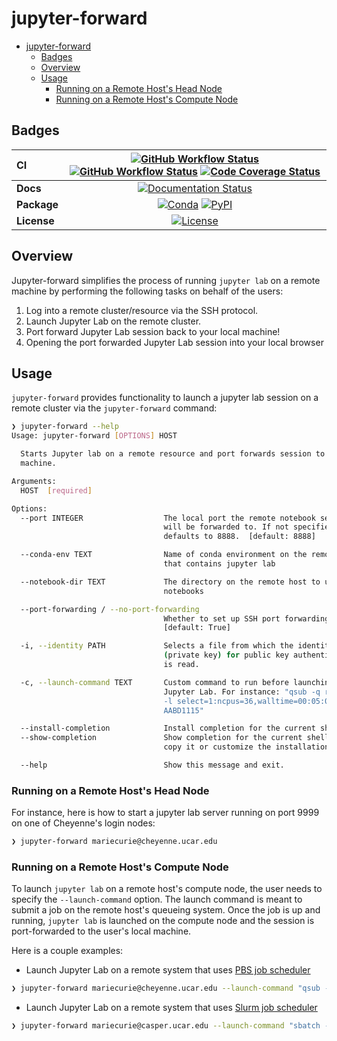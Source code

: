 # jupyter-forward

- [jupyter-forward](#jupyter-forward)
  - [Badges](#badges)
  - [Overview](#overview)
  - [Usage](#usage)
    - [Running on a Remote Host's Head Node](#running-on-a-remote-hosts-head-node)
    - [Running on a Remote Host's Compute Node](#running-on-a-remote-hosts-compute-node)

## Badges

| CI          | [![GitHub Workflow Status][github-ci-badge]][github-ci-link] [![GitHub Workflow Status][github-lint-badge]][github-lint-link] [![Code Coverage Status][codecov-badge]][codecov-link] |
| :---------- | :----------------------------------------------------------------------------------------------------------------------------------------------------------------------------------: |
| **Docs**    |                                                                    [![Documentation Status][rtd-badge]][rtd-link]                                                                    |
| **Package** |                                                         [![Conda][conda-badge]][conda-link] [![PyPI][pypi-badge]][pypi-link]                                                         |
| **License** |                                                                        [![License][license-badge]][repo-link]                                                                        |

## Overview

Jupyter-forward simplifies the process of running `jupyter lab` on a remote machine by performing the following tasks on behalf of the users:

1. Log into a remote cluster/resource via the SSH protocol.
2. Launch Jupyter Lab on the remote cluster.
3. Port forward Jupyter Lab session back to your local machine!
4. Opening the port forwarded Jupyter Lab session into your local browser

## Usage

`jupyter-forward` provides functionality to launch a jupyter lab session on a remote cluster via the `jupyter-forward` command:

```bash
❯ jupyter-forward --help                                                                                                      (playground) 18:35:43
Usage: jupyter-forward [OPTIONS] HOST

  Starts Jupyter lab on a remote resource and port forwards session to local
  machine.

Arguments:
  HOST  [required]

Options:
  --port INTEGER                  The local port the remote notebook server
                                  will be forwarded to. If not specified,
                                  defaults to 8888.  [default: 8888]

  --conda-env TEXT                Name of conda environment on the remote host
                                  that contains jupyter lab

  --notebook-dir TEXT             The directory on the remote host to use for
                                  notebooks

  --port-forwarding / --no-port-forwarding
                                  Whether to set up SSH port forwarding or not
                                  [default: True]

  -i, --identity PATH             Selects a file from which the identity
                                  (private key) for public key authentication
                                  is read.

  -c, --launch-command TEXT       Custom command to run before launching
                                  Jupyter Lab. For instance: "qsub -q regular
                                  -l select=1:ncpus=36,walltime=00:05:00 -A
                                  AABD1115"

  --install-completion            Install completion for the current shell.
  --show-completion               Show completion for the current shell, to
                                  copy it or customize the installation.

  --help                          Show this message and exit.
```

### Running on a Remote Host's Head Node

For instance, here is how to start a jupyter lab server running on port 9999 on one of Cheyenne's login nodes:

```bash
❯ jupyter-forward mariecurie@cheyenne.ucar.edu
```

### Running on a Remote Host's Compute Node

To launch `jupyter lab` on a remote host's compute node, the user needs to specify the `--launch-command` option. The launch command is meant to submit a job on the remote host's queueing system. Once the job is up and running, `jupyter lab` is launched on the compute node and the session is port-forwarded to the user's local machine.

Here is a couple examples:

- Launch Jupyter Lab on a remote system that uses [PBS job scheduler](https://www.altair.com/pbs-works-documentation/)

```bash
❯ jupyter-forward mariecurie@cheyenne.ucar.edu --launch-command "qsub -q regular -l select=1:ncpus=36,walltime=00:05:00 -A AABD1115"
```

- Launch Jupyter Lab on a remote system that uses [Slurm job scheduler](https://slurm.schedmd.com/documentation.html)

```bash
❯ jupyter-forward mariecurie@casper.ucar.edu --launch-command "sbatch -A AABD1115 -t 00:05:00"
```

[github-ci-badge]: https://img.shields.io/github/workflow/status/NCAR/jupyter-forward/CI?label=CI&logo=github&style=for-the-badge
[github-lint-badge]: https://img.shields.io/github/workflow/status/NCAR/jupyter-forward/linting?label=linting&logo=github&style=for-the-badge
[github-ci-link]: https://github.com/NCAR/jupyter-forward/actions?query=workflow%3ACI
[github-lint-link]: https://github.com/NCAR/jupyter-forward/actions?query=workflow%3Alinting
[codecov-badge]: https://img.shields.io/codecov/c/github/NCAR/jupyter-forward.svg?logo=codecov&style=for-the-badge
[codecov-link]: https://codecov.io/gh/NCAR/jupyter-forward
[rtd-badge]: https://img.shields.io/readthedocs/jupyter-forward/latest.svg?style=for-the-badge
[rtd-link]: https://jupyter-forward.readthedocs.io/en/latest/?badge=latest
[pypi-badge]: https://img.shields.io/pypi/v/jupyter-forward?logo=pypi&style=for-the-badge
[pypi-link]: https://pypi.org/project/jupyter-forward
[conda-badge]: https://img.shields.io/conda/vn/conda-forge/jupyter-forward?logo=anaconda&style=for-the-badge
[conda-link]: https://anaconda.org/conda-forge/jupyter-forward
[license-badge]: https://img.shields.io/github/license/NCAR/jupyter-forward?style=for-the-badge
[repo-link]: https://github.com/NCAR/jupyter-forward
